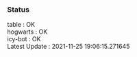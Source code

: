 ### Status


table : OK  
hogwarts : OK  
icy-bot : OK  
Latest Update : 2021-11-25 19:06:15.271645
